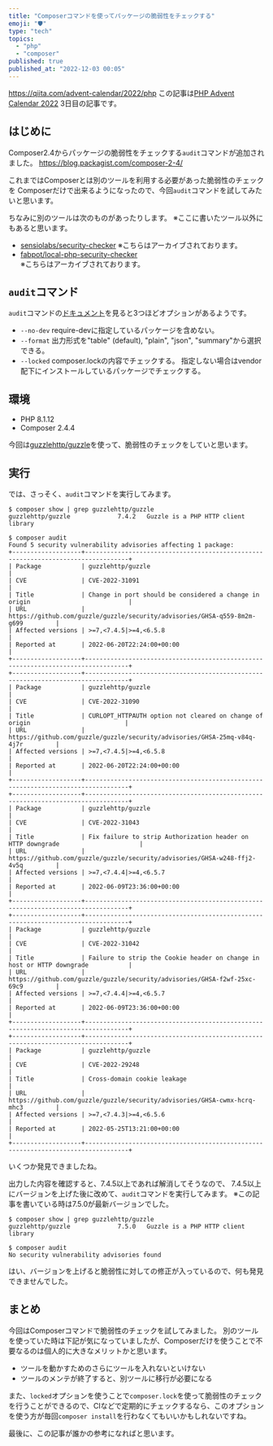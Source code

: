 ```yaml
---
title: "Composerコマンドを使ってパッケージの脆弱性をチェックする"
emoji: "🛡️"
type: "tech"
topics:
  - "php"
  - "composer"
published: true
published_at: "2022-12-03 00:05"
---
```


https://qiita.com/advent-calendar/2022/php
この記事は[PHP Advent Calendar 2022](https://qiita.com/advent-calendar/2022/php) 3日目の記事です。

## はじめに

Composer2.4からパッケージの脆弱性をチェックする`audit`コマンドが追加されました。
https://blog.packagist.com/composer-2-4/

これまではComposerとは別のツールを利用する必要があった脆弱性のチェックを
Composerだけで出来るようになったので、今回`audit`コマンドを試してみたいと思います。

ちなみに別のツールは次のものがあったりします。
※ここに書いたツール以外にもあると思います。
- [sensiolabs/security-checker](https://github.com/sensiolabs/security-checker)
※こちらはアーカイブされております。
- [fabpot/local-php-security-checker](https://github.com/fabpot/local-php-security-checker)  
※こちらはアーカイブされております。

## `audit`コマンド

`audit`コマンドの[ドキュメント](https://getcomposer.org/doc/03-cli.md#audit)を見ると3つほどオプションがあるようです。

- `--no-dev`
require-devに指定しているパッケージを含めない。
- `--format`
出力形式を"table" (default), "plain", "json", "summary"から選択できる。
- `--locked`
composer.lockの内容でチェックする。
指定しない場合はvendor配下にインストールしているパッケージでチェックする。

## 環境
- PHP 8.1.12
- Composer 2.4.4

今回は[guzzlehttp/guzzle](https://github.com/guzzle/guzzle)を使って、脆弱性のチェックをしていと思います。

## 実行

では、さっそく、`audit`コマンドを実行してみます。

```
$ composer show | grep guzzlehttp/guzzle
guzzlehttp/guzzle             7.4.2   Guzzle is a PHP HTTP client library

$ composer audit
Found 5 security vulnerability advisories affecting 1 package:
+-------------------+----------------------------------------------------------------------------------+
| Package           | guzzlehttp/guzzle                                                                |
| CVE               | CVE-2022-31091                                                                   |
| Title             | Change in port should be considered a change in origin                           |
| URL               | https://github.com/guzzle/guzzle/security/advisories/GHSA-q559-8m2m-g699         |
| Affected versions | >=7,<7.4.5|>=4,<6.5.8                                                            |
| Reported at       | 2022-06-20T22:24:00+00:00                                                        |
+-------------------+----------------------------------------------------------------------------------+
+-------------------+----------------------------------------------------------------------------------+
| Package           | guzzlehttp/guzzle                                                                |
| CVE               | CVE-2022-31090                                                                   |
| Title             | CURLOPT_HTTPAUTH option not cleared on change of origin                          |
| URL               | https://github.com/guzzle/guzzle/security/advisories/GHSA-25mq-v84q-4j7r         |
| Affected versions | >=7,<7.4.5|>=4,<6.5.8                                                            |
| Reported at       | 2022-06-20T22:24:00+00:00                                                        |
+-------------------+----------------------------------------------------------------------------------+
+-------------------+----------------------------------------------------------------------------------+
| Package           | guzzlehttp/guzzle                                                                |
| CVE               | CVE-2022-31043                                                                   |
| Title             | Fix failure to strip Authorization header on HTTP downgrade                      |
| URL               | https://github.com/guzzle/guzzle/security/advisories/GHSA-w248-ffj2-4v5q         |
| Affected versions | >=7,<7.4.4|>=4,<6.5.7                                                            |
| Reported at       | 2022-06-09T23:36:00+00:00                                                        |
+-------------------+----------------------------------------------------------------------------------+
+-------------------+----------------------------------------------------------------------------------+
| Package           | guzzlehttp/guzzle                                                                |
| CVE               | CVE-2022-31042                                                                   |
| Title             | Failure to strip the Cookie header on change in host or HTTP downgrade           |
| URL               | https://github.com/guzzle/guzzle/security/advisories/GHSA-f2wf-25xc-69c9         |
| Affected versions | >=7,<7.4.4|>=4,<6.5.7                                                            |
| Reported at       | 2022-06-09T23:36:00+00:00                                                        |
+-------------------+----------------------------------------------------------------------------------+
+-------------------+----------------------------------------------------------------------------------+
| Package           | guzzlehttp/guzzle                                                                |
| CVE               | CVE-2022-29248                                                                   |
| Title             | Cross-domain cookie leakage                                                      |
| URL               | https://github.com/guzzle/guzzle/security/advisories/GHSA-cwmx-hcrq-mhc3         |
| Affected versions | >=7,<7.4.3|>=4,<6.5.6                                                            |
| Reported at       | 2022-05-25T13:21:00+00:00                                                        |
+-------------------+----------------------------------------------------------------------------------+
```

いくつか発見できましたね。

出力した内容を確認すると、7.4.5以上であれば解消してそうなので、
7.4.5以上にバージョンを上げた後に改めて、`audit`コマンドを実行してみます。
※この記事を書いている時は7.5.0が最新バージョンでした。

```
$ composer show | grep guzzlehttp/guzzle
guzzlehttp/guzzle             7.5.0   Guzzle is a PHP HTTP client library

$ composer audit
No security vulnerability advisories found
```

はい、バージョンを上げると脆弱性に対しての修正が入っているので、何も発見できませんでした。

## まとめ

今回はComposerコマンドで脆弱性のチェックを試してみました。
別のツールを使っていた時は下記が気になっていましたが、Composerだけを使うことで不要なるのは個人的に大きなメリットかと思います。
- ツールを動かすためのさらにツールを入れないといけない
- ツールのメンテが終了すると、別ツールに移行が必要になる

また、`locked`オプションを使うことで`composer.lock`を使って脆弱性のチェックを行うことができるので、CIなどで定期的にチェックするなら、このオプションを使う方が毎回`composer install`を行わなくてもいいかもしれないですね。

最後に、この記事が誰かの参考になればと思います。